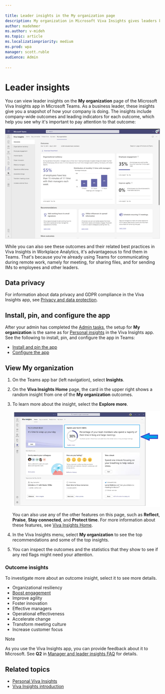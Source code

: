 ```yaml
---

title: Leader insights in the My organization page
description: My organization in Microsoft Viva Insights gives leaders key indicators into how their company is getting work done
author: madehmer
ms.author: v-mideh
ms.topic: article
ms.localizationpriority: medium 
ms.prod: wpa
manager: scott.ruble
audience: Admin

---
```


# Leader insights

You can view leader insights on the **My organization** page of the Microsoft Viva Insights app in Microsoft Teams. As a business leader, these insights give you a snapshot of how your company is doing. The insights include company-wide outcomes and leading indicators for each outcome, which help you see why it's important to pay attention to that outcome:  

![My organization page.](../images/wpa/use/my-org.png)

While you can also see these outcomes and their related best practices in Viva Insights in Workplace Analytics, it's advantageous to find them in Teams. That's because you're already using Teams for communicating during remote work, namely for meeting, for sharing files, and for sending IMs to employees and other leaders.

## Data privacy

For information about data privacy and GDPR compliance in the Viva Insights app, see [Privacy and data protection](../privacy/data-protection-intro.md).

## Install, pin, and configure the app

After your admin has completed the [Admin tasks](../setup/ml-insights-setup.md), the setup for **My organization** is the same as for [Personal insights](../personal/teams/viva-teams-app.md) in the Viva Insights app. See the following to install, pin, and configure the app in Teams:

* [Install and pin the app](../personal/teams/viva-teams-app-install.md)
* [Configure the app](../personal/teams/viva-teams-app-settings.md)

## View My organization

1. On the Teams app bar (left navigation), select **Insights**.
2. On the **Viva Insights Home** page, the card in the upper right shows a random insight from one of the **My organization** outcomes.
3. To learn more about the insight, select the **Explore more**.

   ![Insights Home page.](../images/wpa/use/home-mgr.png)

   You can also use any of the other features on this page, such as **Reflect**, **Praise**, **Stay connected**, and **Protect time**. For more information about these features, see [Viva Insights Home](/insights/viva-insights-home).

4. In the Viva Insights menu, select **My organization** to see the top recommendations and some of the top insights.
5. You can inspect the outcomes and the statistics that they show to see if any red flags might need your attention.

### Outcome insights

To investigate more about an outcome insight, select it to see more details.

* Organizational resiliency
* [Boost engagement](engagement.md)
* Improve agility
* Foster innovation
* Effective managers
* Operational effectiveness
* Accelerate change
* Transform meeting culture
* Increase customer focus

>[!Note]
>As you use the Viva Insights app, you can provide feedback about it to Microsoft. See **Q2** in [Manager and leader insights FAQ](my-team-faq.md) for details.

## Related topics

* [Personal Viva Insights](/insights/teams-app)
* [Viva Insights introduction](viva-insights-intro.md)
